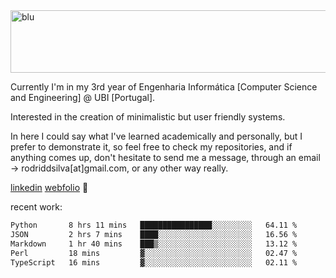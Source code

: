 
<img width="1415" height="100" alt="blu" src="https://github.com/rdsilva01/rdsilva01/assets/101207588/deb060e5-d035-4f09-b511-e3f50605b207">

Currently I'm in my 3rd year of Engenharia Informática [Computer Science and Engineering] @ UBI [Portugal].

Interested in the creation of minimalistic but user friendly systems.

In here I could say what I've learned academically and personally, but I prefer to demonstrate it, so feel free to check my repositories, and if anything comes up, don't hesitate to send me a message, through an email -> rodriddsilva[at]gmail.com, or any other way really.

[linkedin](https://www.linkedin.com/in/rodrigo-silva-455b291bb/)
[webfolio](https://rdsilva01.github.io/) 🏁

<!-- ![](https://komarev.com/ghpvc/?username=rdsilva01) -->

recent work:
<!--START_SECTION:waka-->

```txt
Python       8 hrs 11 mins   ████████████████░░░░░░░░░   64.11 %
JSON         2 hrs 7 mins    ████░░░░░░░░░░░░░░░░░░░░░   16.56 %
Markdown     1 hr 40 mins    ███▒░░░░░░░░░░░░░░░░░░░░░   13.12 %
Perl         18 mins         ▓░░░░░░░░░░░░░░░░░░░░░░░░   02.47 %
TypeScript   16 mins         ▓░░░░░░░░░░░░░░░░░░░░░░░░   02.11 %
```

<!--END_SECTION:waka-->

